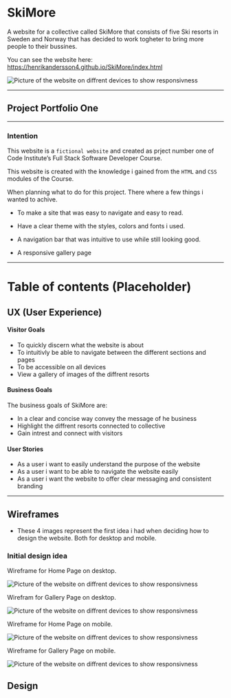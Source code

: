 # SkiMore

A website for a collective called SkiMore that consists of five Ski resorts in Sweden and Norway that has decided to work togheter to bring more people to their bussines.

You can see the website here: <https://henrikandersson4.github.io/SkiMore/index.html>

![Picture of the website on diffrent devices to show responsivness](/assets/images/responsive-image.png)

---

## Project Portfolio One

---

### Intention

This website is a `fictional website` and created as prject number one of Code Institute’s Full Stack Software Developer Course.

This website is created with the knowledge i gained from the `HTML` and `CSS` modules of the Course.

When planning what to do for this project. There where a few things i wanted to achive.

* To make a site that was easy to navigate and easy to read.

* Have a clear theme with the styles, colors and fonts i used.

* A navigation bar that was intuitive to use while still looking good.

* A responsive gallery page

---

# Table of contents (Placeholder)

## UX (User Experience)

#### Visitor Goals

* To quickly discern what the website is about
* To intuitivly be able to navigate between the different sections and pages
* To be accessible on all devices
* View a gallery of images of the diffrent resorts

#### Business Goals

The business goals of SkiMore are:

* In a clear and concise way convey the message of he business
* Highlight the diffrent resorts connected to collective
* Gain intrest and connect with visitors

#### User Stories

* As a user i want to easily understand the purpose of the website
* As a user i want to be able to navigate the website easily
* As a user i want the website to offer clear messaging and consistent branding

---

## Wireframes

* These 4 images represent the first idea i had when deciding how to design the website. Both for desktop and mobile.

### Initial design idea

Wireframe for Home Page on desktop.

![Picture of the website on diffrent devices to show responsivness](/assets/images/wireframe-homepage.png)

Wirefram for Gallery Page on desktop.

![Picture of the website on diffrent devices to show responsivness](/assets/images/wireframe-gallery.png)

Wireframe for Home Page on mobile.

![Picture of the website on diffrent devices to show responsivness](/assets/images/wireframe-homepage-phone.png)

Wireframe for Gallery Page on mobile.

![Picture of the website on diffrent devices to show responsivness](/assets/images/wireframe-gallery-phone.png)

## Design